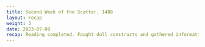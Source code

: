 ```yaml
---
title: Second Week of the Scatter, 1488
layout: recap
weight: 3 
date: 2023-07-09
recap: Reading completed. Fought doll constructs and gathered information on them. Aided gnome with second puzzle. Undead goaded by Oz. Fought off undead. Scared gnolls from the area for now using explosives. Undead gain 1 energy forming 1 white undead. Meteorite piece destroyed. Undead back to level 1. Guild stockpile found and stolen. 
---
```


